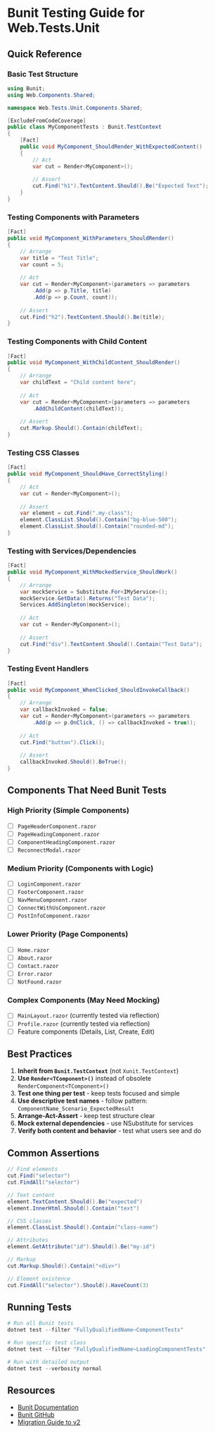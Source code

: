 # Bunit Testing Guide for Web.Tests.Unit

## Quick Reference

### Basic Test Structure

```csharp
using Bunit;
using Web.Components.Shared;

namespace Web.Tests.Unit.Components.Shared;

[ExcludeFromCodeCoverage]
public class MyComponentTests : Bunit.TestContext
{
    [Fact]
    public void MyComponent_ShouldRender_WithExpectedContent()
    {
        // Act
        var cut = Render<MyComponent>();
        
        // Assert
        cut.Find("h1").TextContent.Should().Be("Expected Text");
    }
}
```

### Testing Components with Parameters

```csharp
[Fact]
public void MyComponent_WithParameters_ShouldRender()
{
    // Arrange
    var title = "Test Title";
    var count = 5;
    
    // Act
    var cut = Render<MyComponent>(parameters => parameters
        .Add(p => p.Title, title)
        .Add(p => p.Count, count));
    
    // Assert
    cut.Find("h2").TextContent.Should().Be(title);
}
```

### Testing Components with Child Content

```csharp
[Fact]
public void MyComponent_WithChildContent_ShouldRender()
{
    // Arrange
    var childText = "Child content here";
    
    // Act
    var cut = Render<MyComponent>(parameters => parameters
        .AddChildContent(childText));
    
    // Assert
    cut.Markup.Should().Contain(childText);
}
```

### Testing CSS Classes

```csharp
[Fact]
public void MyComponent_ShouldHave_CorrectStyling()
{
    // Act
    var cut = Render<MyComponent>();
    
    // Assert
    var element = cut.Find(".my-class");
    element.ClassList.Should().Contain("bg-blue-500");
    element.ClassList.Should().Contain("rounded-md");
}
```

### Testing with Services/Dependencies

```csharp
[Fact]
public void MyComponent_WithMockedService_ShouldWork()
{
    // Arrange
    var mockService = Substitute.For<IMyService>();
    mockService.GetData().Returns("Test Data");
    Services.AddSingleton(mockService);
    
    // Act
    var cut = Render<MyComponent>();
    
    // Assert
    cut.Find("div").TextContent.Should().Contain("Test Data");
}
```

### Testing Event Handlers

```csharp
[Fact]
public void MyComponent_WhenClicked_ShouldInvokeCallback()
{
    // Arrange
    var callbackInvoked = false;
    var cut = Render<MyComponent>(parameters => parameters
        .Add(p => p.OnClick, () => callbackInvoked = true));
    
    // Act
    cut.Find("button").Click();
    
    // Assert
    callbackInvoked.Should().BeTrue();
}
```

## Components That Need Bunit Tests

### High Priority (Simple Components)
- [ ] `PageHeaderComponent.razor`
- [ ] `PageHeadingComponent.razor`
- [ ] `ComponentHeadingComponent.razor`
- [ ] `ReconnectModal.razor`

### Medium Priority (Components with Logic)
- [ ] `LoginComponent.razor`
- [ ] `FooterComponent.razor`
- [ ] `NavMenuComponent.razor`
- [ ] `ConnectWithUsComponent.razor`
- [ ] `PostInfoComponent.razor`

### Lower Priority (Page Components)
- [ ] `Home.razor`
- [ ] `About.razor`
- [ ] `Contact.razor`
- [ ] `Error.razor`
- [ ] `NotFound.razor`

### Complex Components (May Need Mocking)
- [ ] `MainLayout.razor` (currently tested via reflection)
- [ ] `Profile.razor` (currently tested via reflection)
- [ ] Feature components (Details, List, Create, Edit)

## Best Practices

1. **Inherit from `Bunit.TestContext`** (not `Xunit.TestContext`)
2. **Use `Render<TComponent>()`** instead of obsolete `RenderComponent<TComponent>()`
3. **Test one thing per test** - keep tests focused and simple
4. **Use descriptive test names** - follow pattern: `ComponentName_Scenario_ExpectedResult`
5. **Arrange-Act-Assert** - keep test structure clear
6. **Mock external dependencies** - use NSubstitute for services
7. **Verify both content and behavior** - test what users see and do

## Common Assertions

```csharp
// Find elements
cut.Find("selector")
cut.FindAll("selector")

// Text content
element.TextContent.Should().Be("expected")
element.InnerHtml.Should().Contain("text")

// CSS classes
element.ClassList.Should().Contain("class-name")

// Attributes
element.GetAttribute("id").Should().Be("my-id")

// Markup
cut.Markup.Should().Contain("<div>")

// Element existence
cut.FindAll("selector").Should().HaveCount(3)
```

## Running Tests

```powershell
# Run all Bunit tests
dotnet test --filter "FullyQualifiedName~ComponentTests"

# Run specific test class
dotnet test --filter "FullyQualifiedName~LoadingComponentTests"

# Run with detailed output
dotnet test --verbosity normal
```

## Resources

- [Bunit Documentation](https://bunit.dev/)
- [Bunit GitHub](https://github.com/bUnit-dev/bUnit)
- [Migration Guide to v2](https://bunit.dev/docs/migrations)
